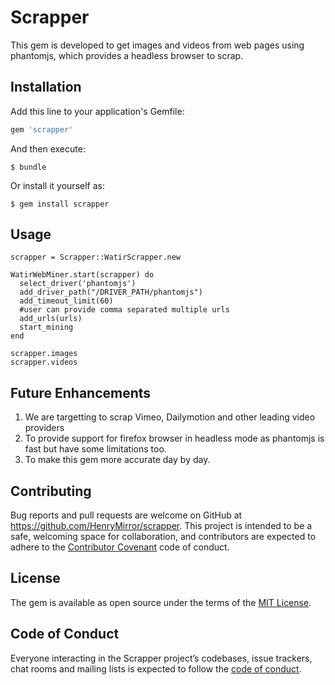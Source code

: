 # Scrapper

This gem is developed to get images and videos from web pages using phantomjs, which provides a headless browser to scrap.

## Installation

Add this line to your application's Gemfile:

```ruby
gem 'scrapper'
```

And then execute:

    $ bundle

Or install it yourself as:

    $ gem install scrapper

## Usage

    scrapper = Scrapper::WatirScrapper.new
    
    WatirWebMiner.start(scrapper) do
      select_driver('phantomjs')
      add_driver_path("/DRIVER_PATH/phantomjs")
      add_timeout_limit(60)
      #user can provide comma separated multiple urls
      add_urls(urls)
      start_mining
    end

    scrapper.images
    scrapper.videos

## Future Enhancements

1. We are targetting to scrap Vimeo, Dailymotion and other leading video providers 
2. To provide support for firefox browser in headless mode as phantomjs is fast but have some limitations too.
3. To make this gem more accurate day by day.


## Contributing

Bug reports and pull requests are welcome on GitHub at https://github.com/HenryMirror/scrapper. This project is intended to be a safe, welcoming space for collaboration, and contributors are expected to adhere to the [Contributor Covenant](http://contributor-covenant.org) code of conduct.

## License

The gem is available as open source under the terms of the [MIT License](http://opensource.org/licenses/MIT).

## Code of Conduct

Everyone interacting in the Scrapper project’s codebases, issue trackers, chat rooms and mailing lists is expected to follow the [code of conduct](https://github.com/HenryMirror/scrapper/blob/master/CODE_OF_CONDUCT.md).
